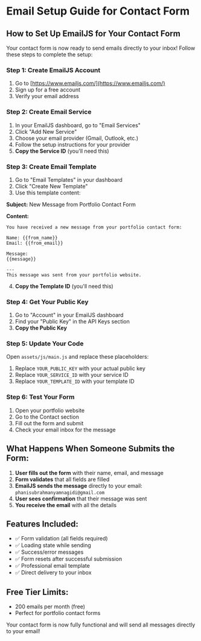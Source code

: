 # Email Setup Guide for Contact Form

## How to Set Up EmailJS for Your Contact Form

Your contact form is now ready to send emails directly to your inbox! Follow these steps to complete the setup:

### Step 1: Create EmailJS Account
1. Go to [https://www.emailjs.com/](https://www.emailjs.com/)
2. Sign up for a free account
3. Verify your email address

### Step 2: Create Email Service
1. In your EmailJS dashboard, go to "Email Services"
2. Click "Add New Service"
3. Choose your email provider (Gmail, Outlook, etc.)
4. Follow the setup instructions for your provider
5. **Copy the Service ID** (you'll need this)

### Step 3: Create Email Template
1. Go to "Email Templates" in your dashboard
2. Click "Create New Template"
3. Use this template content:

**Subject:** New Message from Portfolio Contact Form

**Content:**
```
You have received a new message from your portfolio contact form:

Name: {{from_name}}
Email: {{from_email}}

Message:
{{message}}

---
This message was sent from your portfolio website.
```

4. **Copy the Template ID** (you'll need this)

### Step 4: Get Your Public Key
1. Go to "Account" in your EmailJS dashboard
2. Find your "Public Key" in the API Keys section
3. **Copy the Public Key**

### Step 5: Update Your Code
Open `assets/js/main.js` and replace these placeholders:

1. Replace `YOUR_PUBLIC_KEY` with your actual public key
2. Replace `YOUR_SERVICE_ID` with your service ID
3. Replace `YOUR_TEMPLATE_ID` with your template ID

### Step 6: Test Your Form
1. Open your portfolio website
2. Go to the Contact section
3. Fill out the form and submit
4. Check your email inbox for the message

## What Happens When Someone Submits the Form:

1. **User fills out the form** with their name, email, and message
2. **Form validates** that all fields are filled
3. **EmailJS sends the message** directly to your email: `phanisubrahmanyamnagidi@gmail.com`
4. **User sees confirmation** that their message was sent
5. **You receive the email** with all the details

## Features Included:

- ✅ Form validation (all fields required)
- ✅ Loading state while sending
- ✅ Success/error messages
- ✅ Form resets after successful submission
- ✅ Professional email template
- ✅ Direct delivery to your inbox

## Free Tier Limits:
- 200 emails per month (free)
- Perfect for portfolio contact forms

Your contact form is now fully functional and will send all messages directly to your email!

